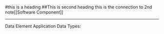 #this is a heading
##This is second heading
this is the connection to 2nd note[[Software Component]]

---

Data Element
Application Data Types:
